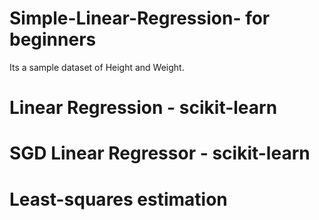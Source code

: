 # Simple-Linear-Regression- for beginners

Its a sample dataset of Height and Weight. 

# Linear Regression - scikit-learn
# SGD Linear Regressor - scikit-learn
# Least-squares estimation
